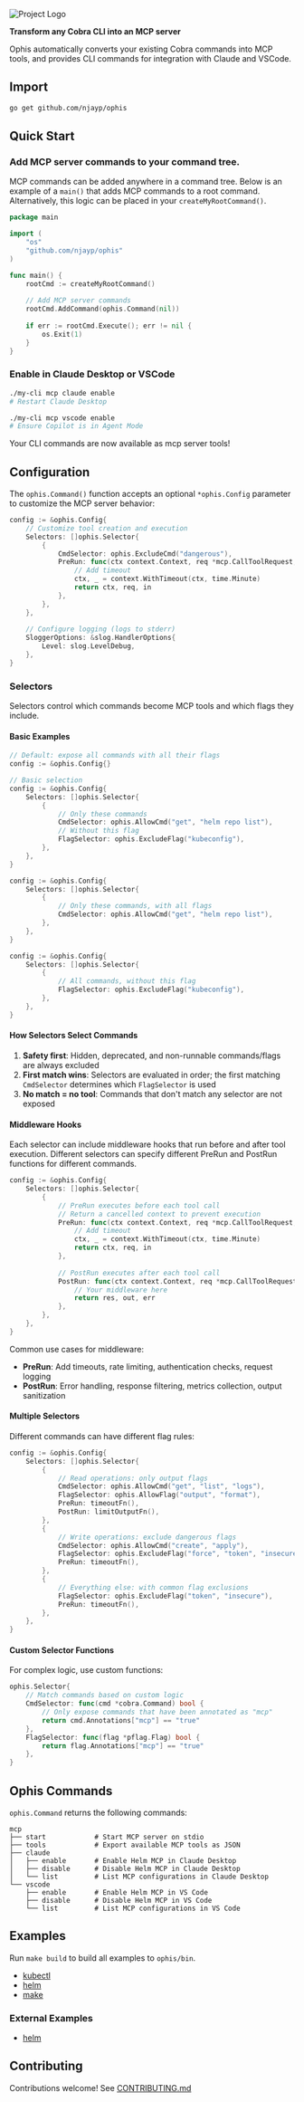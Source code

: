 ![Project Logo](./logo.png)

**Transform any Cobra CLI into an MCP server**

Ophis automatically converts your existing Cobra commands into MCP tools, and provides CLI commands for integration with Claude and VSCode.

## Import

```bash
go get github.com/njayp/ophis
```

## Quick Start

### Add MCP server commands to your command tree.

MCP commands can be added anywhere in a command tree. Below is an example of a `main()` that adds MCP commands to a root command. Alternatively, this logic can be placed in your `createMyRootCommand()`.

```go
package main

import (
    "os"
    "github.com/njayp/ophis"
)

func main() {
    rootCmd := createMyRootCommand()
    
    // Add MCP server commands
    rootCmd.AddCommand(ophis.Command(nil))
    
    if err := rootCmd.Execute(); err != nil {
        os.Exit(1)
    }
}
```

### Enable in Claude Desktop or VSCode

```bash
./my-cli mcp claude enable
# Restart Claude Desktop
```

```bash
./my-cli mcp vscode enable
# Ensure Copilot is in Agent Mode
```

Your CLI commands are now available as mcp server tools!

## Configuration

The `ophis.Command()` function accepts an optional `*ophis.Config` parameter to customize the MCP server behavior:

```go
config := &ophis.Config{
    // Customize tool creation and execution
    Selectors: []ophis.Selector{
        {
            CmdSelector: ophis.ExcludeCmd("dangerous"),
            PreRun: func(ctx context.Context, req *mcp.CallToolRequest, in bridge.CmdToolInput) (context.Context, *mcp.CallToolRequest, bridge.CmdToolInput) {
                // Add timeout
                ctx, _ = context.WithTimeout(ctx, time.Minute)
                return ctx, req, in
            },
        },
    },
    
    // Configure logging (logs to stderr)
    SloggerOptions: &slog.HandlerOptions{
        Level: slog.LevelDebug,
    },
}
```

### Selectors

Selectors control which commands become MCP tools and which flags they include.

#### Basic Examples

```go
// Default: expose all commands with all their flags
config := &ophis.Config{}
```

```go
// Basic selection
config := &ophis.Config{
    Selectors: []ophis.Selector{
        {
            // Only these commands
            CmdSelector: ophis.AllowCmd("get", "helm repo list"),
            // Without this flag
            FlagSelector: ophis.ExcludeFlag("kubeconfig"),
        },
    },
}
```

```go
config := &ophis.Config{
    Selectors: []ophis.Selector{
        {
            // Only these commands, with all flags
            CmdSelector: ophis.AllowCmd("get", "helm repo list"),
        },
    },
}
```

```go
config := &ophis.Config{
    Selectors: []ophis.Selector{
        {
            // All commands, without this flag
            FlagSelector: ophis.ExcludeFlag("kubeconfig"),
        },
    },
}
```

#### How Selectors Select Commands

1. **Safety first**: Hidden, deprecated, and non-runnable commands/flags are always excluded
2. **First match wins**: Selectors are evaluated in order; the first matching `CmdSelector` determines which `FlagSelector` is used
3. **No match = no tool**: Commands that don't match any selector are not exposed

#### Middleware Hooks

Each selector can include middleware hooks that run before and after tool execution. Different selectors can specify different PreRun and PostRun functions for different commands.

```go
config := &ophis.Config{
    Selectors: []ophis.Selector{
        {
            // PreRun executes before each tool call
            // Return a cancelled context to prevent execution
            PreRun: func(ctx context.Context, req *mcp.CallToolRequest, in bridge.CmdToolInput) (context.Context, *mcp.CallToolRequest, bridge.CmdToolInput) {
                // Add timeout
                ctx, _ = context.WithTimeout(ctx, time.Minute)
                return ctx, req, in
            },
            
            // PostRun executes after each tool call
            PostRun: func(ctx context.Context, req *mcp.CallToolRequest, in bridge.CmdToolInput, res *mcp.CallToolResult, out bridge.CmdToolOutput, err error) (*mcp.CallToolResult, bridge.CmdToolOutput, error) {
                // Your middleware here
                return res, out, err
            },
        },
    },
}
```

Common use cases for middleware:
- **PreRun**: Add timeouts, rate limiting, authentication checks, request logging
- **PostRun**: Error handling, response filtering, metrics collection, output sanitization

#### Multiple Selectors

Different commands can have different flag rules:

```go
config := &ophis.Config{
    Selectors: []ophis.Selector{
        {
            // Read operations: only output flags
            CmdSelector: ophis.AllowCmd("get", "list", "logs"),
            FlagSelector: ophis.AllowFlag("output", "format"),
            PreRun: timeoutFn(),
            PostRun: limitOutputFn(),
        },
        {
            // Write operations: exclude dangerous flags
            CmdSelector: ophis.AllowCmd("create", "apply"),
            FlagSelector: ophis.ExcludeFlag("force", "token", "insecure"),
            PreRun: timeoutFn(),
        },
        {
            // Everything else: with common flag exclusions
            FlagSelector: ophis.ExcludeFlag("token", "insecure"),
            PreRun: timeoutFn(),
        },
    },
}
```

#### Custom Selector Functions

For complex logic, use custom functions:

```go
ophis.Selector{
    // Match commands based on custom logic
    CmdSelector: func(cmd *cobra.Command) bool {
        // Only expose commands that have been annotated as "mcp"
        return cmd.Annotations["mcp"] == "true"
    },
    FlagSelector: func(flag *pflag.Flag) bool {
        return flag.Annotations["mcp"] == "true"
    },
}
```


## Ophis Commands

`ophis.Command` returns the following commands:

```
mcp
├── start            # Start MCP server on stdio
├── tools            # Export available MCP tools as JSON
├── claude
│   ├── enable       # Enable Helm MCP in Claude Desktop
│   ├── disable      # Disable Helm MCP in Claude Desktop
│   └── list         # List MCP configurations in Claude Desktop
└── vscode
    ├── enable       # Enable Helm MCP in VS Code
    ├── disable      # Disable Helm MCP in VS Code
    └── list         # List MCP configurations in VS Code
```

## Examples

Run `make build` to build all examples to `ophis/bin`.

- [kubectl](./examples/kubectl/)
- [helm](./examples/helm/)
- [make](./examples/make/)

### External Examples

- [helm](https://github.com/njayp/helm)

## Contributing

Contributions welcome! See [CONTRIBUTING.md](CONTRIBUTING.md)